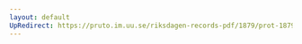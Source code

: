 ```yaml
---
layout: default
UpRedirect: https://pruto.im.uu.se/riksdagen-records-pdf/1879/prot-1879--fk--015/prot-1879--fk--015_017.pdf
---
```

